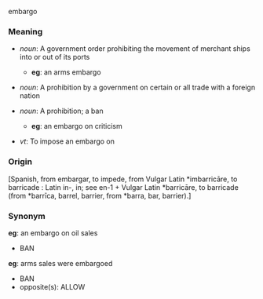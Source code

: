 embargo
### Meaning
+ _noun_: A government order prohibiting the movement of merchant ships into or out of its ports
	+ __eg__: an arms embargo
+ _noun_: A prohibition by a government on certain or all trade with a foreign nation
+ _noun_: A prohibition; a ban
	+ __eg__: an embargo on criticism

+ _vt_: To impose an embargo on

### Origin

[Spanish, from embargar, to impede, from Vulgar Latin *imbarricāre, to barricade : Latin in-, in; see en-1 + Vulgar Latin *barricāre, to barricade (from *barrīca, barrel, barrier, from *barra, bar, barrier).]

### Synonym

__eg__: an embargo on oil sales

+ BAN 

__eg__: arms sales were embargoed

+ BAN
+ opposite(s): ALLOW


